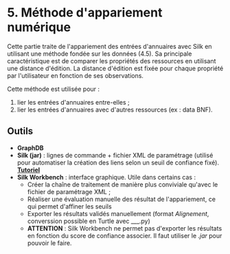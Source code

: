 # 5. Méthode d'appariement numérique

Cette partie traite de l'appariement des entrées d'annuaires avec Silk en utilisant une méthode fondée sur les données (4.5). 
Sa principale caractéristique est de comparer les propriétés des ressources en utilisant une distance d'édition. La distance d'édition est fixée pour chaque propriété par l'utilisateur en fonction de ses observations.

Cette méthode est utilisée pour :
1. lier les entrées d'annuaires entre-elles ;
2. lier les entrées d'annuaires avec d'autres ressources (ex : data BNF).

## Outils

* **GraphDB**
* **Silk (jar)** : lignes de commande + fichier XML de paramétrage (utilisé pour automatiser la création des liens selon un seuil de confiance fixé). [**Tutoriel**](5_methode_numerique/lancerSilk.md)
* **Silk Workbench** : interface graphique. Utile dans certains cas :
    * Créer la chaîne de traitement de manière plus conviviale qu'avec le fichier de paramétrage XML ;
    * Réaliser une évaluation manuelle des résultat de l'appariement, ce qui permet d'affiner les seuils
    * Exporter les résultats validés manuellement (format _Alignement_, converssion possible en Turtle avec ___.py)
    * <b>ATTENTION</b> : Silk Workbench ne permet pas d'exporter les résultats en fonction du score de confiance associer. Il faut utiliser le *.jar* pour pouvoir le faire.